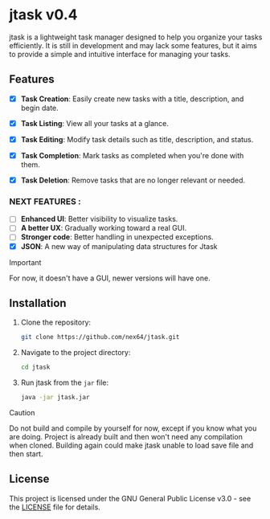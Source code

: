 # jtask v0.4

jtask is a lightweight task manager designed to help you organize your tasks efficiently. It is still in development and may lack some features, but it aims to provide a simple and intuitive interface for managing your tasks.


## Features

- [X] **Task Creation**: Easily create new tasks with a title, description, and begin date.
- [X] **Task Listing**: View all your tasks at a glance.
- [X] **Task Editing**: Modify task details such as title, description, and status.
- [X] **Task Completion**: Mark tasks as completed when you're done with them.
- [X] **Task Deletion**: Remove tasks that are no longer relevant or needed.

      
### NEXT FEATURES :
- [ ] **Enhanced UI**: Better visibility to visualize tasks.
- [ ] **A better UX**: Gradually working toward a real GUI.
- [ ] **Stronger code**: Better handling in unexpected exceptions.
- [X] **JSON**: A new way of manipulating data structures for Jtask

> [!IMPORTANT]
> For now, it doesn't have a GUI, newer versions will have one.

## Installation

1. Clone the repository:

   ```bash
   git clone https://github.com/nex64/jtask.git
   ```
   
2. Navigate to the project directory:

   ```bash
   cd jtask
   ```

3. Run jtask from the `jar` file:

   ```bash
   java -jar jtask.jar
   ```

> [!CAUTION]
> Do not build and compile by yourself for now, except if you know what you are doing. Project is already built and then won't need any compilation when cloned.
> Building again could make jtask unable to load save file and then start.

## License

This project is licensed under the GNU General Public License v3.0 - see the [LICENSE](LICENSE) file for details.

   
